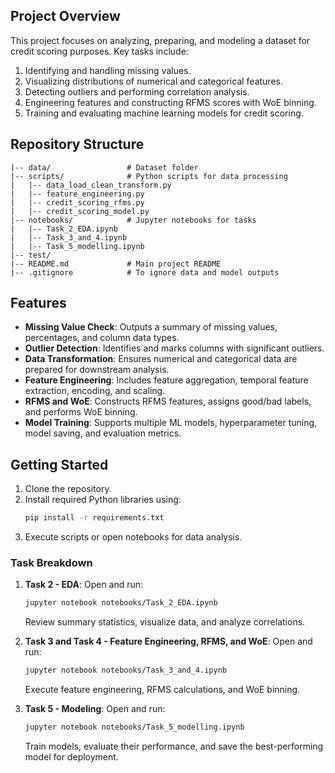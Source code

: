 ## Project Overview
This project focuses on analyzing, preparing, and modeling a dataset for credit scoring purposes. Key tasks include:
1. Identifying and handling missing values.
2. Visualizing distributions of numerical and categorical features.
3. Detecting outliers and performing correlation analysis.
4. Engineering features and constructing RFMS scores with WoE binning.
5. Training and evaluating machine learning models for credit scoring.

## Repository Structure
```
|-- data/                 # Dataset folder
|-- scripts/              # Python scripts for data processing
|   |-- data_load_clean_transform.py
|   |-- feature_engineering.py
|   |-- credit_scoring_rfms.py
|   |-- credit_scoring_model.py
|-- notebooks/            # Jupyter notebooks for tasks
|   |-- Task_2_EDA.ipynb
|   |-- Task_3_and_4.ipynb
|   |-- Task_5_modelling.ipynb
|-- test/              
|-- README.md             # Main project README
|-- .gitignore            # To ignore data and model outputs
```

## Features
- **Missing Value Check**:
  Outputs a summary of missing values, percentages, and column data types.
- **Outlier Detection**:
  Identifies and marks columns with significant outliers.
- **Data Transformation**:
  Ensures numerical and categorical data are prepared for downstream analysis.
- **Feature Engineering**:
  Includes feature aggregation, temporal feature extraction, encoding, and scaling.
- **RFMS and WoE**:
  Constructs RFMS features, assigns good/bad labels, and performs WoE binning.
- **Model Training**:
  Supports multiple ML models, hyperparameter tuning, model saving, and evaluation metrics.

## Getting Started
1. Clone the repository.
2. Install required Python libraries using:
   ```bash
   pip install -r requirements.txt
   ```
3. Execute scripts or open notebooks for data analysis.

### Task Breakdown
1. **Task 2 - EDA**:
   Open and run:
   ```bash
   jupyter notebook notebooks/Task_2_EDA.ipynb
   ```
   Review summary statistics, visualize data, and analyze correlations.

2. **Task 3 and Task 4 - Feature Engineering, RFMS, and WoE**:
   Open and run:
   ```bash
   jupyter notebook notebooks/Task_3_and_4.ipynb
   ```
   Execute feature engineering, RFMS calculations, and WoE binning.

3. **Task 5 - Modeling**:
   Open and run:
   ```bash
   jupyter notebook notebooks/Task_5_modelling.ipynb
   ```
   Train models, evaluate their performance, and save the best-performing model for deployment.
